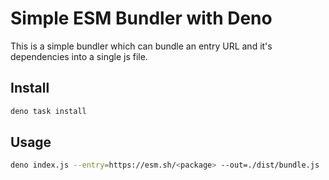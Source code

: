 # Simple ESM Bundler with Deno


This is a simple bundler which can bundle an entry URL and it's dependencies into a single js file.

## Install

```bash
deno task install
```

## Usage

```bash
deno index.js --entry=https://esm.sh/<package> --out=./dist/bundle.js
```